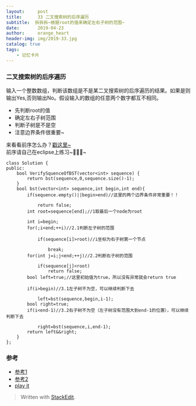 ```yaml
---
layout:     post
title:      33 二叉搜索树的后序遍历
subtitle:  拆拆拆~根据root的值来确定左右子树的范围~
date:       2019-04-23
author:     orange_heart
header-img: img/2019-33.jpg
catalog: true
tags:
    - 记忆卡片
---
```


### 二叉搜索树的后序遍历


输入一个整数数组，判断该数组是不是某二叉搜索树的后序遍历的结果。如果是则输出Yes,否则输出No。假设输入的数组的任意两个数字都互不相同。


 - 先判断root的值
 - 确定左右子树范围
 - 判断子树是不是空
 - 注意边界条件很重要~  

来看看前序怎么办？[戳这里~](https://blog.csdn.net/xc889078/article/details/9113185)  
前序请自己在eclipse上练习~🤡🤡🤡~


```objc
class Solution {
public:
    bool VerifySquenceOfBST(vector<int> sequence) {
        return bst(sequence,0,sequence.size()-1);
    }
    bool bst(vector<int> sequence,int begin,int end){
        if(sequence.empty()||begin>end)//这里的两个边界条件非常重要！！  
        
            return false;
        int root=sequence[end];//1取最后一个node为root  
        
        int i=begin;
        for(;i<end;++i)//2.1判断左子树的范围  
        
            if(sequence[i]>root)//i坐标为右子树第一个节点  
            
                break;
        for(int j=i;j<end;++j)//2.2判断右子树的范围  
        
            if(sequence[j]<root)
                return false;
        bool left=true;//这里初始值为true，所以没有异常就会return true  
        
        if(i>begin)//3.1左子树不为空，可以继续判断下去  
        
            left=bst(sequence,begin,i-1);
        bool right=true;
        if(i<end-1)//3.2右子树不为空（左子树没有范围大到end-1的位置），可以继续判断下去  
        
            right=bst(sequence,i,end-1);
        return left&&right;
    }
};
```
### 参考

- [参考1](https://github.com/zhedahht/CodingInterviewChinese2)
- [参考2](https://github.com/gatieme/CodingInterviews)
- [play it](https://www.nowcoder.com/practice/a861533d45854474ac791d90e447bafd?tpId=13&tqId=11176&tPage=2&rp=1&ru=/ta/coding-interviews&qru=/ta/coding-interviews/question-ranking)  


> Written with [StackEdit](https://stackedit.io/).

<head>
    <script src="https://cdn.mathjax.org/mathjax/latest/MathJax.js?config=TeX-AMS-MML_HTMLorMML" type="text/javascript"></script>
    <script type="text/x-mathjax-config">
        MathJax.Hub.Config({
            tex2jax: {
            skipTags: ['script', 'noscript', 'style', 'textarea', 'pre'],
            inlineMath: [['$','$']]
            }
        });
    </script>
</head>
<!--stackedit_data:
eyJoaXN0b3J5IjpbODY4MjczODcyXX0=
-->